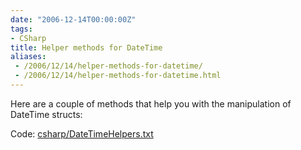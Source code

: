 ```yaml
---
date: "2006-12-14T00:00:00Z"
tags:
- CSharp
title: Helper methods for DateTime
aliases:
 - /2006/12/14/helper-methods-for-datetime/
 - /2006/12/14/helper-methods-for-datetime.html
---
```

Here are a couple of methods that help you with the manipulation of DateTime structs:

Code: [csharp/DateTimeHelpers.txt](/wp-content/code/csharp/DateTimeHelpers.txt)